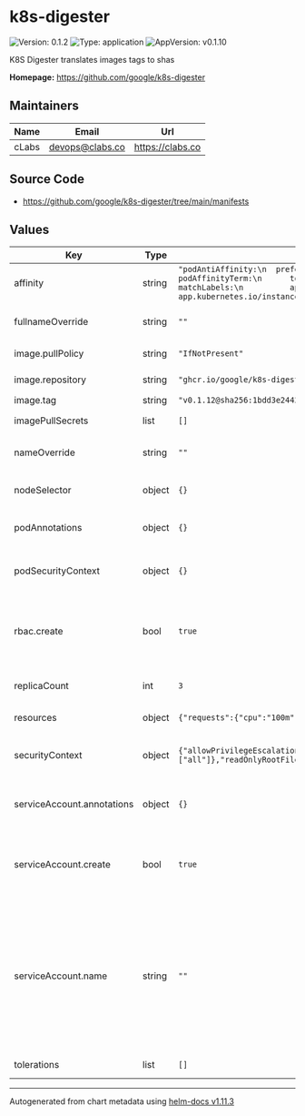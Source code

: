 # k8s-digester

![Version: 0.1.2](https://img.shields.io/badge/Version-0.1.2-informational?style=flat-square) ![Type: application](https://img.shields.io/badge/Type-application-informational?style=flat-square) ![AppVersion: v0.1.10](https://img.shields.io/badge/AppVersion-v0.1.10-informational?style=flat-square)

K8S Digester translates images tags to shas

**Homepage:** <https://github.com/google/k8s-digester>

## Maintainers

| Name | Email | Url |
| ---- | ------ | --- |
| cLabs | <devops@clabs.co> | <https://clabs.co> |

## Source Code

* <https://github.com/google/k8s-digester/tree/main/manifests>

## Values

| Key | Type | Default | Description |
|-----|------|---------|-------------|
| affinity | string | `"podAntiAffinity:\n  preferredDuringSchedulingIgnoredDuringExecution:\n  - weight: 100\n    podAffinityTerm:\n      topologyKey: kubernetes.io/hostname\n      labelSelector:\n        matchLabels:\n          app.kubernetes.io/name: {{ include \"digester-system.name\" . }}\n          app.kubernetes.io/instance: {{ .Release.Name }}\n"` | Kubernetes pod affinity |
| fullnameOverride | string | `""` | Chart full name override |
| image.pullPolicy | string | `"IfNotPresent"` | Image pullpolicy |
| image.repository | string | `"ghcr.io/google/k8s-digester"` | Image repository |
| image.tag | string | `"v0.1.12@sha256:1bdd3e2442f3f4087502bf525537f32bdf02e595f47c6ae9ed32771d2455b3cb"` | Image tag |
| imagePullSecrets | list | `[]` | Image pull secrets |
| nameOverride | string | `""` | Chart name override trigger |
| nodeSelector | object | `{}` | Kubernetes node selector |
| podAnnotations | object | `{}` | Custom pod annotations |
| podSecurityContext | object | `{}` | Custom pod security context |
| rbac.create | bool | `true` | Specifies whether RBAC resources should be created |
| replicaCount | int | `3` | Number of deployment replicas |
| resources | object | `{"requests":{"cpu":"100m","ephemeral-storage":"256Mi","memory":"256Mi"}}` | Container resources |
| securityContext | object | `{"allowPrivilegeEscalation":false,"capabilities":{"drop":["all"]},"readOnlyRootFilesystem":true,"runAsGroup":65532,"runAsNonRoot":true,"runAsUser":65532}` | Custom container security context |
| serviceAccount.annotations | object | `{}` | Annotations to add to the service account |
| serviceAccount.create | bool | `true` | Specifies whether a service account should be created |
| serviceAccount.name | string | `""` | The name of the service account to use. If not set and create is true, a name is generated using the fullname template |
| tolerations | list | `[]` | Kubernetes tolerations |

----------------------------------------------
Autogenerated from chart metadata using [helm-docs v1.11.3](https://github.com/norwoodj/helm-docs/releases/v1.11.3)
